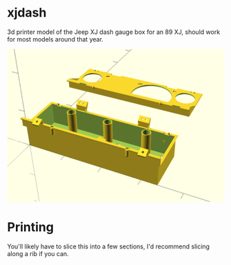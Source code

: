 # xjdash

3d printer model of the Jeep XJ dash gauge box for an 89 XJ, should work for most models around that year.

![screenshot](https://raw.githubusercontent.com/smmccabe/xjdash/master/screenshot.png)

# Printing

You'll likely have to slice this into a few sections, I'd recommend slicing along a rib if you can.
